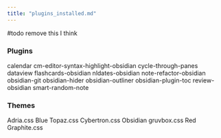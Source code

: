 ```yaml
---
title: "plugins_installed.md"
---
```


#todo remove this I think

### Plugins
calendar
cm-editor-syntax-highlight-obsidian
cycle-through-panes
dataview
flashcards-obsidian
nldates-obsidian
note-refactor-obsidian
obsidian-git
obsidian-hider
obsidian-outliner
obsidian-plugin-toc
review-obsidian
smart-random-note

### Themes
Adria.css
Blue Topaz.css
Cybertron.css
Obsidian gruvbox.css
Red Graphite.css

